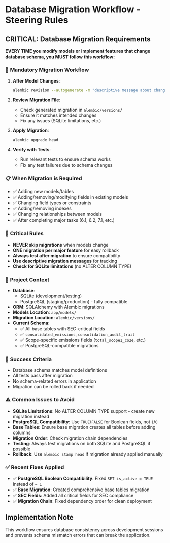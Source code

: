 # Database Migration Workflow - Steering Rules

## CRITICAL: Database Migration Requirements

**EVERY TIME you modify models or implement features that change database schema, you MUST follow this workflow:**

### 🔄 **Mandatory Migration Workflow**

1. **After Model Changes**:

   ```bash
   alembic revision --autogenerate -m "descriptive message about changes"
   ```

2. **Review Migration File**:

   - Check generated migration in `alembic/versions/`
   - Ensure it matches intended changes
   - Fix any issues (SQLite limitations, etc.)

3. **Apply Migration**:

   ```bash
   alembic upgrade head
   ```

4. **Verify with Tests**:
   - Run relevant tests to ensure schema works
   - Fix any test failures due to schema changes

### 📋 **When Migration is Required**

- ✅ Adding new models/tables
- ✅ Adding/removing/modifying fields in existing models
- ✅ Changing field types or constraints
- ✅ Adding/removing indexes
- ✅ Changing relationships between models
- ✅ After completing major tasks (6.1, 6.2, 7.1, etc.)

### 🚨 **Critical Rules**

- **NEVER skip migrations** when models change
- **ONE migration per major feature** for easy rollback
- **Always test after migration** to ensure compatibility
- **Use descriptive migration messages** for tracking
- **Check for SQLite limitations** (no ALTER COLUMN TYPE)

### 📁 **Project Context**

- **Database**:
  - SQLite (development/testing)
  - PostgreSQL (staging/production) - fully compatible
- **ORM**: SQLAlchemy with Alembic migrations
- **Models Location**: `app/models/`
- **Migration Location**: `alembic/versions/`
- **Current Schema**:
  - ✅ All base tables with SEC-critical fields
  - ✅ `consolidated_emissions`, `consolidation_audit_trail`
  - ✅ Scope-specific emissions fields (`total_scope1_co2e`, etc.)
  - ✅ PostgreSQL-compatible migrations

### 🎯 **Success Criteria**

- Database schema matches model definitions
- All tests pass after migration
- No schema-related errors in application
- Migration can be rolled back if needed

### ⚠️ **Common Issues to Avoid**

- **SQLite Limitations**: No ALTER COLUMN TYPE support - create new migration instead
- **PostgreSQL Compatibility**: Use `TRUE`/`FALSE` for Boolean fields, not `1`/`0`
- **Base Tables**: Ensure base migration creates all tables before adding columns
- **Migration Order**: Check migration chain dependencies
- **Testing**: Always test migrations on both SQLite and PostgreSQL if possible
- **Rollback**: Use `alembic stamp head` if migration already applied manually

### ✅ **Recent Fixes Applied**

- ✅ **PostgreSQL Boolean Compatibility**: Fixed `SET is_active = TRUE` instead of `= 1`
- ✅ **Base Migration**: Created comprehensive base tables migration
- ✅ **SEC Fields**: Added all critical fields for SEC compliance
- ✅ **Migration Chain**: Fixed dependency order for clean deployment

## Implementation Note

This workflow ensures database consistency across development sessions and prevents schema mismatch errors that can break the application.
